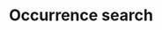 ---
permalink: occurrence/search
lang-ref: occurrence/search
title: Occurrence search
layout: occurrence
---